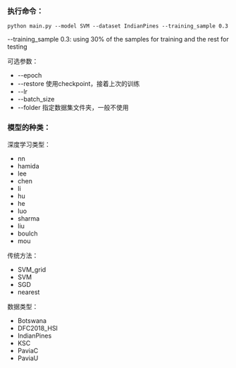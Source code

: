 ### 执行命令：

```
python main.py --model SVM --dataset IndianPines --training_sample 0.3
```

--training_sample 0.3: using 30% of the samples for training and the rest for testing

可选参数：

- --epoch
- --restore  使用checkpoint，接着上次的训练
- --lr
- --batch_size
- --folder 指定数据集文件夹，一般不使用



### 模型的种类：

深度学习类型：

- nn
- hamida
- lee
- chen
- li
- hu
- he
- luo
- sharma
- liu
- boulch
- mou

传统方法：

- SVM_grid
- SVM
- SGD
- nearest



数据类型：

- Botswana
- DFC2018_HSI
- IndianPines
- KSC
- PaviaC
- PaviaU